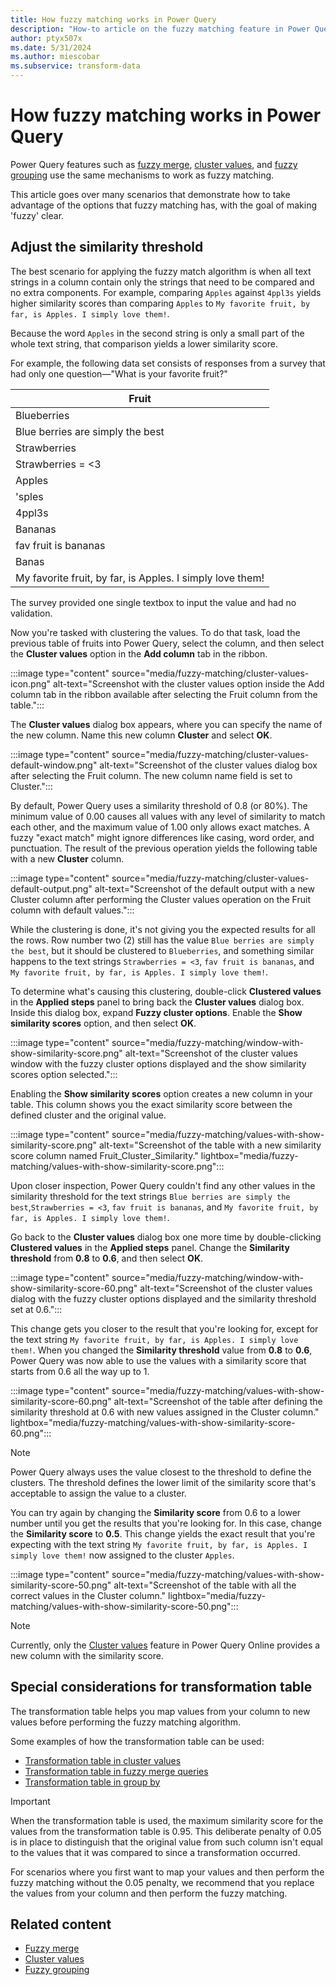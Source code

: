 ```yaml
---
title: How fuzzy matching works in Power Query
description: "How-to article on the fuzzy matching feature in Power Query and how to better take advantage of it."
author: ptyx507x
ms.date: 5/31/2024
ms.author: miescobar
ms.subservice: transform-data
---
```


# How fuzzy matching works in Power Query

Power Query features such as [fuzzy merge](merge-queries-fuzzy-match.md), [cluster values](cluster-values.md), and [fuzzy grouping](group-by.md#fuzzy-grouping) use the same mechanisms to work as fuzzy matching.

This article goes over many scenarios that demonstrate how to take advantage of the options that fuzzy matching has, with the goal of making 'fuzzy' clear.

## Adjust the similarity threshold

The best scenario for applying the fuzzy match algorithm is when all text strings in a column contain only the strings that need to be compared and no extra components. For example, comparing `Apples` against `4ppl3s` yields higher similarity scores than comparing `Apples` to `My favorite fruit, by far, is Apples. I simply love them!`.

Because the word `Apples` in the second string is only a small part of the whole text string, that comparison yields a lower similarity score.

For example, the following data set consists of responses from a survey that had only one question&mdash;"What is your favorite fruit?"

|Fruit|
|-----|
|Blueberries|
|Blue berries are simply the best|
|Strawberries|
|Strawberries = <3|
|Apples|
|'sples|
|4ppl3s|
|Bananas|
|fav fruit is bananas|
|Banas|
|My favorite fruit, by far, is Apples. I simply love them!|

The survey provided one single textbox to input the value and had no validation.

Now you're tasked with clustering the values. To do that task, load the previous table of fruits into Power Query, select the column, and then select the **Cluster values** option in the **Add column** tab in the ribbon.

:::image type="content" source="media/fuzzy-matching/cluster-values-icon.png" alt-text="Screenshot with the cluster values option inside the Add column tab in the ribbon available after selecting the Fruit column from the table.":::

The **Cluster values** dialog box appears, where you can specify the name of the new column. Name this new column **Cluster** and select **OK**.

:::image type="content" source="media/fuzzy-matching/cluster-values-default-window.png" alt-text="Screenshot of the cluster values dialog box after selecting the Fruit column. The new column name field is set to Cluster.":::

By default, Power Query uses a similarity threshold of 0.8 (or 80%). The minimum value of 0.00 causes all values with any level of similarity to match each other, and the maximum value of 1.00 only allows exact matches. A fuzzy "exact match" might ignore differences like casing, word order, and punctuation. The result of the previous operation yields the following table with a new **Cluster** column.

:::image type="content" source="media/fuzzy-matching/cluster-values-default-output.png" alt-text="Screenshot of the default output with a new Cluster column after performing the Cluster values operation on the Fruit column with default values.":::

While the clustering is done, it's not giving you the expected results for all the rows. Row number two (2) still has the value `Blue berries are simply the best`, but it should be clustered to `Blueberries`, and something similar happens to the text strings `Strawberries = <3`, `fav fruit is bananas`, and `My favorite fruit, by far, is Apples. I simply love them!`.

To determine what's causing this clustering, double-click **Clustered values** in the **Applied steps** panel to bring back the **Cluster values** dialog box. Inside this dialog box, expand **Fuzzy cluster options**. Enable the **Show similarity scores** option, and then select **OK**.

:::image type="content" source="media/fuzzy-matching/window-with-show-similarity-score.png" alt-text="Screenshot of the cluster values window with the fuzzy cluster options displayed and the show similarity scores option selected.":::

Enabling the **Show similarity scores** option creates a new column in your table. This column shows you the exact similarity score between the defined cluster and the original value.

:::image type="content" source="media/fuzzy-matching/values-with-show-similarity-score.png" alt-text="Screenshot of the table with a new similarity score column named Fruit_Cluster_Similarity." lightbox="media/fuzzy-matching/values-with-show-similarity-score.png":::

Upon closer inspection, Power Query couldn't find any other values in the similarity threshold for the text strings `Blue berries are simply the best`,`Strawberries = <3`, `fav fruit is bananas`, and `My favorite fruit, by far, is Apples. I simply love them!`.

Go back to the **Cluster values** dialog box one more time by double-clicking **Clustered values** in the **Applied steps** panel. Change the **Similarity threshold** from **0.8** to **0.6**, and then select **OK**.

:::image type="content" source="media/fuzzy-matching/window-with-show-similarity-score-60.png" alt-text="Screenshot of the cluster values dialog with the fuzzy cluster options displayed and the similarity threshold set at 0.6.":::

This change gets you closer to the result that you're looking for, except for the text string `My favorite fruit, by far, is Apples. I simply love them!`. When you changed the **Similarity threshold** value from **0.8** to **0.6**, Power Query was now able to use the values with a similarity score that starts from 0.6 all the way up to 1.

:::image type="content" source="media/fuzzy-matching/values-with-show-similarity-score-60.png" alt-text="Screenshot of the table after defining the similarity threshold at 0.6 with new values assigned in the Cluster column." lightbox="media/fuzzy-matching/values-with-show-similarity-score-60.png":::

> [!NOTE]
>Power Query always uses the value closest to the threshold to define the clusters. The threshold defines the lower limit of the similarity score that's acceptable to assign the value to a cluster.

You can try again by changing the **Similarity score** from 0.6 to a lower number until you get the results that you're looking for. In this case, change the **Similarity score** to **0.5**. This change yields the exact result that you're expecting with the text string `My favorite fruit, by far, is Apples. I simply love them!` now assigned to the cluster `Apples`.

:::image type="content" source="media/fuzzy-matching/values-with-show-similarity-score-50.png" alt-text="Screenshot of the table with all the correct values in the Cluster column." lightbox="media/fuzzy-matching/values-with-show-similarity-score-50.png":::

> [!NOTE]
> Currently, only the [Cluster values](cluster-values.md) feature in Power Query Online provides a new column with the similarity score.

## Special considerations for transformation table

The transformation table helps you map values from your column to new values before performing the fuzzy matching algorithm.

Some examples of how the transformation table can be used:

* [Transformation table in cluster values](cluster-values.md#using-the-fuzzy-cluster-options)
* [Transformation table in fuzzy merge queries](merge-queries-fuzzy-match.md#transformation-table)
* [Transformation table in group by](group-by.md#fuzzy-grouping)

> [!IMPORTANT]
>When the transformation table is used, the maximum similarity score for the values from the transformation table is 0.95. This deliberate penalty of 0.05 is in place to distinguish that the original value from such column isn't equal to the values that it was compared to since a transformation occurred.
>
>For scenarios where you first want to map your values and then perform the fuzzy matching without the 0.05 penalty, we recommend that you replace the values from your column and then perform the fuzzy matching.

## Related content

* [Fuzzy merge](merge-queries-fuzzy-match.md)
* [Cluster values](cluster-values.md)
* [Fuzzy grouping](group-by.md#fuzzy-grouping)
